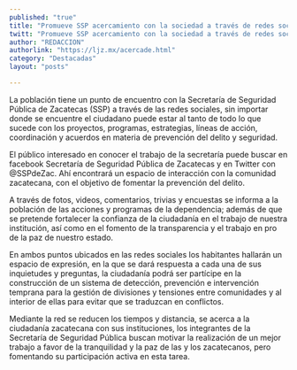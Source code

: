 ```yaml
---
published: "true"
title: "Promueve SSP acercamiento con la sociedad a través de redes sociales"
twitt: "Promueve SSP acercamiento con la sociedad a través de redes sociales"
author: "REDACCION"
authorlink: "https://ljz.mx/acercade.html"
category: "Destacadas"
layout: "posts"

---
```



La población tiene un punto de encuentro con la Secretaría de Seguridad Pública de Zacatecas (SSP) a través de las redes sociales, sin importar donde se encuentre el ciudadano puede estar al tanto de todo lo que sucede con los proyectos, programas, estrategias, líneas de acción, coordinación y acuerdos en materia de prevención del delito y seguridad.  

  El público interesado en conocer el trabajo de la secretaría puede buscar en facebook Secretaría de Seguridad Pública de Zacatecas y en Twitter con @SSPdeZac. Ahí encontrará un espacio de interacción con la comunidad zacatecana, con el objetivo de fomentar la prevención del delito.



  A través de fotos, videos, comentarios, trivias y encuestas se informa a la población de las acciones y programas de la dependencia; además de que se pretende fortalecer la confianza de la ciudadanía en el trabajo de nuestra institución, así como en el fomento de la transparencia y el trabajo en pro de la paz de nuestro estado.



  En ambos puntos ubicados en las redes sociales los habitantes hallarán un espacio de expresión, en la que se dará respuesta a cada una de sus inquietudes y preguntas, la ciudadanía podrá ser partícipe en la construcción de un sistema de detección, prevención e intervención temprana para la gestión de divisiones y tensiones entre comunidades y al interior de ellas para evitar que se traduzcan en conflictos.



  Mediante la red se reducen los tiempos y distancia, se acerca a la ciudadanía zacatecana con sus instituciones, los integrantes de la Secretaría de Seguridad Pública buscan motivar la realización de un mejor trabajo a favor de la tranquilidad y la paz de las y los zacatecanos, pero fomentando su participación activa en esta tarea.



   

